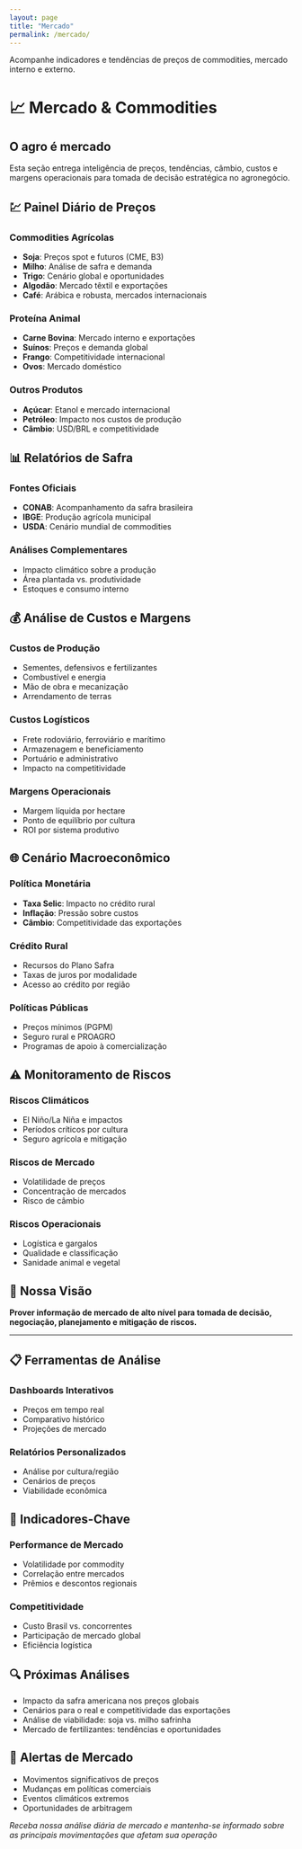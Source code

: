 ```yaml
---
layout: page
title: "Mercado"
permalink: /mercado/ 
---
```


Acompanhe indicadores e tendências de preços de commodities, mercado interno e externo.

# 📈 Mercado & Commodities

## O agro é mercado

Esta seção entrega inteligência de preços, tendências, câmbio, custos e margens operacionais para tomada de decisão estratégica no agronegócio.

## 💹 Painel Diário de Preços

### Commodities Agrícolas
- **Soja**: Preços spot e futuros (CME, B3)
- **Milho**: Análise de safra e demanda
- **Trigo**: Cenário global e oportunidades
- **Algodão**: Mercado têxtil e exportações
- **Café**: Arábica e robusta, mercados internacionais

### Proteína Animal
- **Carne Bovina**: Mercado interno e exportações
- **Suínos**: Preços e demanda global
- **Frango**: Competitividade internacional
- **Ovos**: Mercado doméstico

### Outros Produtos
- **Açúcar**: Etanol e mercado internacional
- **Petróleo**: Impacto nos custos de produção
- **Câmbio**: USD/BRL e competitividade

## 📊 Relatórios de Safra

### Fontes Oficiais
- **CONAB**: Acompanhamento da safra brasileira
- **IBGE**: Produção agrícola municipal
- **USDA**: Cenário mundial de commodities

### Análises Complementares
- Impacto climático sobre a produção
- Área plantada vs. produtividade
- Estoques e consumo interno

## 💰 Análise de Custos e Margens

### Custos de Produção
- Sementes, defensivos e fertilizantes
- Combustível e energia
- Mão de obra e mecanização
- Arrendamento de terras

### Custos Logísticos
- Frete rodoviário, ferroviário e marítimo
- Armazenagem e beneficiamento
- Portuário e administrativo
- Impacto na competitividade

### Margens Operacionais
- Margem líquida por hectare
- Ponto de equilíbrio por cultura
- ROI por sistema produtivo

## 🌐 Cenário Macroeconômico

### Política Monetária
- **Taxa Selic**: Impacto no crédito rural
- **Inflação**: Pressão sobre custos
- **Câmbio**: Competitividade das exportações

### Crédito Rural
- Recursos do Plano Safra
- Taxas de juros por modalidade
- Acesso ao crédito por região

### Políticas Públicas
- Preços mínimos (PGPM)
- Seguro rural e PROAGRO
- Programas de apoio à comercialização

## ⚠️ Monitoramento de Riscos

### Riscos Climáticos
- El Niño/La Niña e impactos
- Períodos críticos por cultura
- Seguro agrícola e mitigação

### Riscos de Mercado
- Volatilidade de preços
- Concentração de mercados
- Risco de câmbio

### Riscos Operacionais
- Logística e gargalos
- Qualidade e classificação
- Sanidade animal e vegetal

## 🌾 Nossa Visão

**Prover informação de mercado de alto nível para tomada de decisão, negociação, planejamento e mitigação de riscos.**

---

## 📋 Ferramentas de Análise

### Dashboards Interativos
- Preços em tempo real
- Comparativo histórico
- Projeções de mercado

### Relatórios Personalizados
- Análise por cultura/região
- Cenários de preços
- Viabilidade econômica

## 🎯 Indicadores-Chave

### Performance de Mercado
- Volatilidade por commodity
- Correlação entre mercados
- Prêmios e descontos regionais

### Competitividade
- Custo Brasil vs. concorrentes
- Participação de mercado global
- Eficiência logística

## 🔍 Próximas Análises
- Impacto da safra americana nos preços globais
- Cenários para o real e competitividade das exportações
- Análise de viabilidade: soja vs. milho safrinha
- Mercado de fertilizantes: tendências e oportunidades

## 📱 Alertas de Mercado
- Movimentos significativos de preços
- Mudanças em políticas comerciais
- Eventos climáticos extremos
- Oportunidades de arbitragem

*Receba nossa análise diária de mercado e mantenha-se informado sobre as principais movimentações que afetam sua operação*

